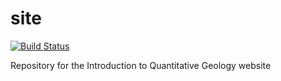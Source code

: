 # site

[![Build Status](https://travis-ci.org/IntroQG/site.svg?branch=master)](https://travis-ci.org/IntroQG/site)

Repository for the Introduction to Quantitative Geology website
